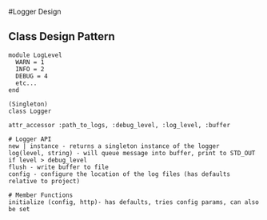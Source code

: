 #Logger Design

## Class Design Pattern 

    module LogLevel
      WARN = 1
      INFO = 2
      DEBUG = 4
      etc...
    end
    
    (Singleton) 
    class Logger
    
    attr_accessor :path_to_logs, :debug_level, :log_level, :buffer
    
    # Logger API
    new | instance - returns a singleton instance of the logger
    log(level, string) - will queue message into buffer, print to STD_OUT if level > debug_level
    flush - write buffer to file
    config - configure the location of the log files (has defaults relative to project)
    
    # Member Functions
    initialize (config, http)- has defaults, tries config params, can also be set
   